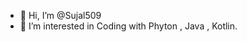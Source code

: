 - 👋 Hi, I’m @Sujal509
- 👀 I’m interested in Coding with Phyton , Java , Kotlin.

<!---
Sujal509/Sujal509 is a ✨ special ✨ repository because its `README.md` (this file) appears on your GitHub profile.
You can click the Preview link to take a look at your changes.
--->
